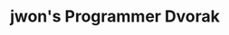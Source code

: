 ---
layout: layouts/keymapdb_entry.njk
OS: []
keymap_author: jwon
firmware: QMK
hasHomeRowMods: False
hasLetterOnThumb: False
hasVerticalCombos: False
keymap_image: https://i.imgur.com/3llBswG.png
imageDate: idk
keyCount: 86
keyboard: Kinesis
baseLayouts: ["QWERTY"]
languages: ['English']
layerCount: 4
title: "jwon's Programmer Dvorak"
isSplit: False
stagger: row
summary: 
keymap_url: https://github.com/jwon/qmk_firmware/tree/master/keyboards/kinesis/keymaps/jwon
writeup: https://github.com/jwon/qmk_firmware/tree/master/keyboards/kinesis/keymaps/jwon/readme.md
---